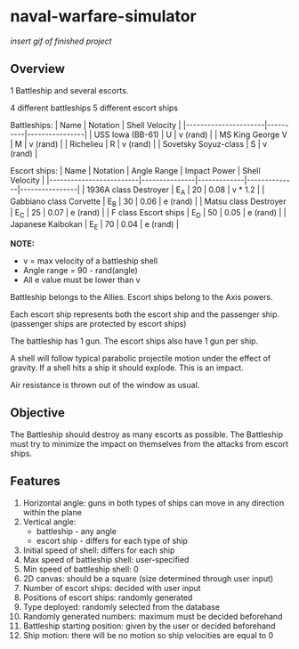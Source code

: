 # naval-warfare-simulator

*insert gif of finished project*

## Overview
1 Battleship and several escorts.

4 different battleships
5 different escort ships

Battleships:
| Name                 | Notation | Shell Velocity |
|----------------------|----------|----------------|
| USS Iowa (BB-61)     | U        | v (rand)       |
| MS King George V     | M        | v (rand)       |
| Richelieu            | R        | v (rand)       |
| Sovetsky Soyuz-class | S        | v (rand)       |

Escort ships:
| Name                    | Notation      | Angle Range | Impact Power | Shell Velocity |
|-------------------------|---------------|-------------|--------------|----------------|
| 1936A class Destroyer   | E<sub>A</sub> | 20          | 0.08         | v * 1.2        |
| Gabbiano class Corvette | E<sub>B</sub> | 30          | 0.06         | e (rand)       |
| Matsu class Destroyer   | E<sub>C</sub> | 25          | 0.07         | e (rand)       |
| F class Escort ships    | E<sub>D</sub> | 50          | 0.05         | e (rand)       |
| Japanese Kaibokan       | E<sub>E</sub> | 70          | 0.04         | e (rand)       |

**NOTE:** 
* v = max velocity of a battleship shell
* Angle range = 90 - rand(angle)
* All e value must be lower than v

Battleship belongs to the Allies.
Escort ships belong to the Axis powers.

Each escort ship represents both the escort ship and the passenger ship. (passenger ships are protected by escort ships)

The battleship has 1 gun.
The escort ships also have 1 gun per ship.

A shell will follow typical parabolic projectile motion under the effect of gravity.
If a shell hits a ship it should explode.
This is an impact.

Air resistance is thrown out of the window as usual.

## Objective
The Battleship should destroy as many escorts as possible.
The Battleship must try to minimize the impact on themselves from the attacks from escort ships.

## Features
1. Horizontal angle: guns in both types of ships can move in any direction within the plane
2. Vertical angle: 
    * battleship - any angle
    * escort ship - differs for each type of ship
3. Initial speed of shell: differs for each ship
4. Max speed of battleship shell: user-specified
5. Min speed of battleship shell: 0
6. 2D canvas: should be a square (size determined through user input)
7. Number of escort ships: decided with user input
8. Positions of escort ships: randomly generated
9. Type deployed: randomly selected from the database
10. Randomly generated numbers: maximum must be decided beforehand
11. Battleship starting position: given by the user or decided beforehand
12. Ship motion: there will be no motion so ship velocities are equal to 0
